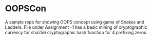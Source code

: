 # OOPSCon
A sample repo for showing OOPS concept using game of Snakes and Ladders.
File under Assignment -1 has a basic mining of cryptographic currency for sha256 cryptographic hash function for 4 prefixing zeros.
